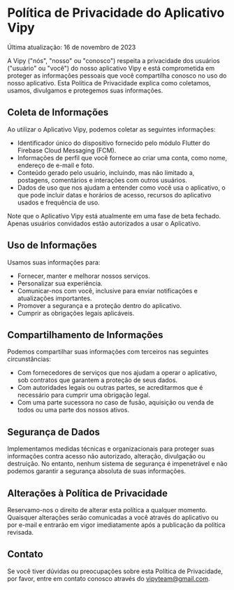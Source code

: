 # Política de Privacidade do Aplicativo Vipy
Última atualização: 16 de novembro de 2023

A Vipy ("nós", "nosso" ou "conosco") respeita a privacidade dos usuários ("usuário" ou "você") do nosso aplicativo Vipy e está comprometida em proteger as informações pessoais que você compartilha conosco no uso do nosso aplicativo. Esta Política de Privacidade explica como coletamos, usamos, divulgamos e protegemos suas informações.

## Coleta de Informações

Ao utilizar o Aplicativo Vipy, podemos coletar as seguintes informações:
- Identificador único do dispositivo fornecido pelo módulo Flutter do Firebase Cloud Messaging (FCM).
- Informações de perfil que você fornece ao criar uma conta, como nome, endereço de e-mail e foto.
- Conteúdo gerado pelo usuário, incluindo, mas não limitado a, postagens, comentários e interações com outros usuários.
- Dados de uso que nos ajudam a entender como você usa o aplicativo, o que pode incluir datas e horários de acesso, recursos do aplicativo usados e frequência de uso.

Note que o Aplicativo Vipy está atualmente em uma fase de beta fechado. Apenas usuários convidados estão autorizados a usar o Aplicativo.

## Uso de Informações
Usamos suas informações para:
- Fornecer, manter e melhorar nossos serviços.
- Personalizar sua experiência.
- Comunicar-nos com você, inclusive para enviar notificações e atualizações importantes.
- Promover a segurança e a proteção dentro do aplicativo.
- Cumprir as obrigações legais aplicáveis.

## Compartilhamento de Informações
Podemos compartilhar suas informações com terceiros nas seguintes circunstâncias:
- Com fornecedores de serviços que nos ajudam a operar o aplicativo, sob contratos que garantem a proteção de seus dados.
- Com autoridades legais ou outras partes, se acreditarmos que é necessário para cumprir uma obrigação legal.
- Com uma parte sucessora no caso de fusão, aquisição ou venda de todos ou uma parte dos nossos ativos.

## Segurança de Dados
Implementamos medidas técnicas e organizacionais para proteger suas informações contra acesso não autorizado, alteração, divulgação ou destruição. No entanto, nenhum sistema de segurança é impenetrável e não podemos garantir a segurança absoluta de suas informações.

## Alterações à Política de Privacidade
Reservamo-nos o direito de alterar esta política a qualquer momento. Quaisquer alterações serão comunicadas a você através do aplicativo ou por e-mail e entrarão em vigor imediatamente após a publicação da política revisada.

## Contato
Se você tiver dúvidas ou preocupações sobre esta Política de Privacidade, por favor, entre em contato conosco através do vipyteam@gmail.com.
